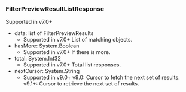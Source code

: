 ### FilterPreviewResultListResponse
Supported in v7.0+

- data: list of FilterPreviewResults
  - Supported in v7.0+
List of matching objects.
- hasMore: System.Boolean
  - Supported in v7.0+
If there is more.
- total: System.Int32
  - Supported in v7.0+
Total list responses.
- nextCursor: System.String
  - Supported in v9.0+
v9.0: Cursor to fetch the next set of results.
v9.1+: Cursor to retrieve the next set of results.
